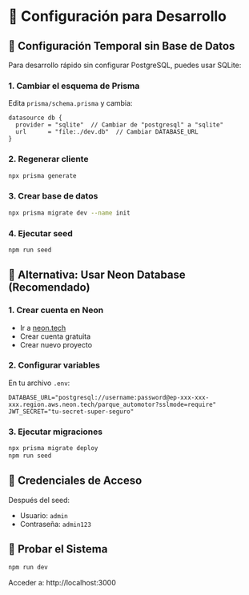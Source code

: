 # 🔧 Configuración para Desarrollo

## 📝 Configuración Temporal sin Base de Datos

Para desarrollo rápido sin configurar PostgreSQL, puedes usar SQLite:

### 1. Cambiar el esquema de Prisma
Edita `prisma/schema.prisma` y cambia:

```prisma
datasource db {
  provider = "sqlite"  // Cambiar de "postgresql" a "sqlite"
  url      = "file:./dev.db"  // Cambiar DATABASE_URL
}
```

### 2. Regenerar cliente
```bash
npx prisma generate
```

### 3. Crear base de datos
```bash
npx prisma migrate dev --name init
```

### 4. Ejecutar seed
```bash
npm run seed
```

## 🚀 Alternativa: Usar Neon Database (Recomendado)

### 1. Crear cuenta en Neon
- Ir a [neon.tech](https://neon.tech)
- Crear cuenta gratuita
- Crear nuevo proyecto

### 2. Configurar variables
En tu archivo `.env`:
```env
DATABASE_URL="postgresql://username:password@ep-xxx-xxx-xxx.region.aws.neon.tech/parque_automotor?sslmode=require"
JWT_SECRET="tu-secret-super-seguro"
```

### 3. Ejecutar migraciones
```bash
npx prisma migrate deploy
npm run seed
```

## 🔑 Credenciales de Acceso

Después del seed:
- Usuario: `admin`
- Contraseña: `admin123`

## 📱 Probar el Sistema

```bash
npm run dev
```

Acceder a: http://localhost:3000
